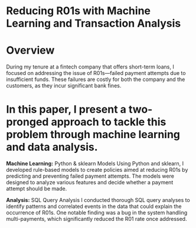 # Reducing R01s with Machine Learning and Transaction Analysis

# Overview
During my tenure at a fintech company that offers short-term loans, I focused on addressing the issue of R01s—failed payment attempts due to insufficient funds. These failures are costly for both the company and the customers, as they incur significant bank fines.

# In this paper, I present a two-pronged approach to tackle this problem through machine learning and data analysis.

**Machine Learning:** Python & sklearn Models
Using Python and sklearn, I developed rule-based models to create policies aimed at reducing R01s by predicting and preventing failed payment attempts. The models were designed to analyze various features and decide whether a payment attempt should be made.

**Analysis:** SQL Query Analysis
I conducted thorough SQL query analyses to identify patterns and correlated events in the data that could explain the occurrence of R01s. One notable finding was a bug in the system handling multi-payments, which significantly reduced the R01 rate once addressed.
